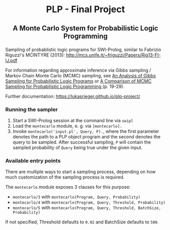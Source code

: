 # <p align="center">PLP - Final Project</p>
## <p align="center">A Monte Carlo System for Probabilistic Logic Programming</p>

Sampling of probablistic logic programs for SWI-Prolog, similar to Fabrizio Riguzzi's MCINTYRE (2013):
http://mcs.unife.it/~friguzzi/Papers/Rig13-FI-IJ.pdf


For information regarding approximate inference via Gibbs sampling / Markov Chain Monte Carlo (MCMC) sampling, see [An Analysis of Gibbs Sampling for Probabilistic
Logic Programs](https://ceur-ws.org/Vol-2678/paper12.pdf) or [A Comparison of MCMC Sampling
for Probabilistic Logic Programming
](https://link.springer.com/chapter/10.1007/978-3-030-35166-3_2) (p. 19-29).

Further documentation: https://lukasrieger.github.io/plp-project/

### Running the sampler

1. Start a SWI-Prolog session at the command line via `swipl`
2. Load the `montecarlo` module, e. g. via `[montecarlo].`
3. Invoke `montecarlo('input.pl', Query, P).`, where the first parameter denotes the path to a PLP object program
and the second denotes the query to be sampled. After successful sampling, `P` will contain the sampled probability
of `Query` being true under the given input.

### Available entry points

There are multiple ways to start a sampling process, depending on how much customization of the sampling process is required. 

The `montecarlo` module exposes 3 clauses for this purpose:

- `montecarlo/3` with `montecarlo(Program, Query, Probability)`
- `montecarlo/4` with `montecarlo(Program, Query, Threshold, Probability)`
- `montecarlo/5` with `montecarlo(Program, Query, Threshold, BatchSize, Probability)`

If not specified, Threshold defaults to `0.02` and BatchSize defaults to `500`.

<!--- TODO: Figure out & explain what the threshold means. --->
